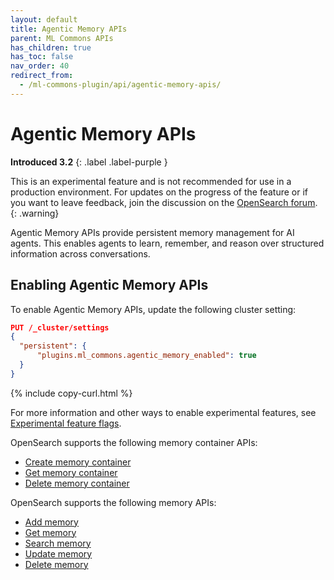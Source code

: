```yaml
---
layout: default
title: Agentic Memory APIs
parent: ML Commons APIs
has_children: true
has_toc: false
nav_order: 40
redirect_from: 
  - /ml-commons-plugin/api/agentic-memory-apis/
---
```


# Agentic Memory APIs
**Introduced 3.2**
{: .label .label-purple }

This is an experimental feature and is not recommended for use in a production environment. For updates on the progress of the feature or if you want to leave feedback, join the discussion on the [OpenSearch forum](https://forum.opensearch.org/).    
{: .warning}

Agentic Memory APIs provide persistent memory management for AI agents. This enables agents to learn, remember, and reason over structured information across conversations.

## Enabling Agentic Memory APIs

To enable Agentic Memory APIs, update the following cluster setting:

```json
PUT /_cluster/settings
{
  "persistent": {
      "plugins.ml_commons.agentic_memory_enabled": true
  }
}
```
{% include copy-curl.html %}

For more information and other ways to enable experimental features, see [Experimental feature flags]({{site.url}}{{site.baseurl}}/install-and-configure/configuring-opensearch/experimental/).

OpenSearch supports the following memory container APIs:

- [Create memory container]({{site.url}}{{site.baseurl}}/ml-commons-plugin/api/agentic-memory-apis/create-memory-container/)
- [Get memory container]({{site.url}}{{site.baseurl}}/ml-commons-plugin/api/agentic-memory-apis/get-memory-container/)
- [Delete memory container]({{site.url}}{{site.baseurl}}/ml-commons-plugin/api/agentic-memory-apis/delete-memory-container/)

OpenSearch supports the following memory APIs:

- [Add memory]({{site.url}}{{site.baseurl}}/ml-commons-plugin/api/agentic-memory-apis/add-memory/)
- [Get memory]({{site.url}}{{site.baseurl}}/ml-commons-plugin/api/agentic-memory-apis/get-memory/)
- [Search memory]({{site.url}}{{site.baseurl}}/ml-commons-plugin/api/agentic-memory-apis/search-memory/)
- [Update memory]({{site.url}}{{site.baseurl}}/ml-commons-plugin/api/agentic-memory-apis/update-memory/)
- [Delete memory]({{site.url}}{{site.baseurl}}/ml-commons-plugin/api/agentic-memory-apis/delete-memory/)